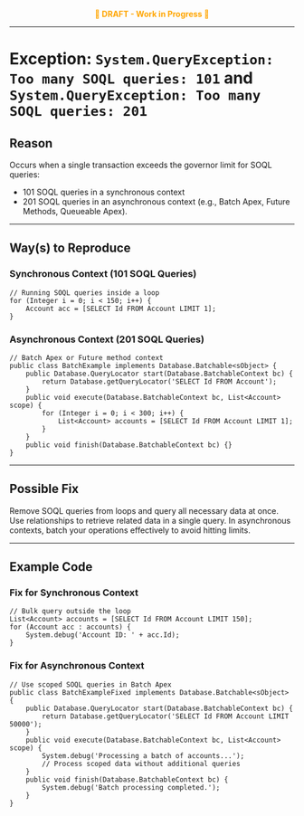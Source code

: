 <p align="center">
  <strong><span style="color: orange;">🚧 DRAFT - Work in Progress 🚧</span></strong>
</p>

---


# Exception: `System.QueryException: Too many SOQL queries: 101` and `System.QueryException: Too many SOQL queries: 201`

## Reason
Occurs when a single transaction exceeds the governor limit for SOQL queries:
- 101 SOQL queries in a synchronous context
- 201 SOQL queries in an asynchronous context (e.g., Batch Apex, Future Methods, Queueable Apex).

---

## Way(s) to Reproduce

### Synchronous Context (101 SOQL Queries)
```apex
// Running SOQL queries inside a loop
for (Integer i = 0; i < 150; i++) {
    Account acc = [SELECT Id FROM Account LIMIT 1];
}
```

### Asynchronous Context (201 SOQL Queries)
```apex
// Batch Apex or Future method context
public class BatchExample implements Database.Batchable<sObject> {
    public Database.QueryLocator start(Database.BatchableContext bc) {
        return Database.getQueryLocator('SELECT Id FROM Account');
    }
    public void execute(Database.BatchableContext bc, List<Account> scope) {
        for (Integer i = 0; i < 300; i++) {
            List<Account> accounts = [SELECT Id FROM Account LIMIT 1];
        }
    }
    public void finish(Database.BatchableContext bc) {}
}
```

---

## Possible Fix 
Remove SOQL queries from loops and query all necessary data at once.
Use relationships to retrieve related data in a single query.
In asynchronous contexts, batch your operations effectively to avoid hitting limits.

--- 

## Example Code

### Fix for Synchronous Context
```apex
// Bulk query outside the loop
List<Account> accounts = [SELECT Id FROM Account LIMIT 150];
for (Account acc : accounts) {
    System.debug('Account ID: ' + acc.Id);
}
```

### Fix for Asynchronous Context
```apex
// Use scoped SOQL queries in Batch Apex
public class BatchExampleFixed implements Database.Batchable<sObject> {
    public Database.QueryLocator start(Database.BatchableContext bc) {
        return Database.getQueryLocator('SELECT Id FROM Account LIMIT 50000');
    }
    public void execute(Database.BatchableContext bc, List<Account> scope) {
        System.debug('Processing a batch of accounts...');
        // Process scoped data without additional queries
    }
    public void finish(Database.BatchableContext bc) {
        System.debug('Batch processing completed.');
    }
}
```


